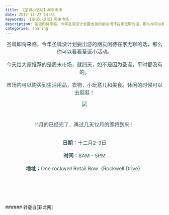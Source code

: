 ```yaml
---
title: 【圣诞小活动】周末市场
date: 2017-11-27 14:43
keywords: 【圣诞小活动】周末市场
description: 圣诞即将来临，今年圣诞没计划要出游的朋友闲待在家无聊的话，那么你可以看看圣诞小活动。今天给大家推荐的是周末市场，就四天，如不是因为圣诞，平时都没有的。市场内可以购买到生活用品，衣物，小玩意儿和美食。休闲的时候可以去逛逛！11月的已经完了，再过几天12月的即将到来！ 日期：十二月2-3日时间：8AM - 5PM地址：One rockwell Retail Row（Rockwell Drive）
categories: sharing
---
```

<td class="t_f" id="postmessage_999595">

<div align="center"><font size="3"><font color="#2f4f4f">圣诞即将来临，今年圣诞没计划要出游的朋友闲待在家无聊的话，那么你可以看看圣诞小活动。</font></font></div><br/>
<div align="center"><font size="3"><font color="#2f4f4f">今天给大家推荐的是周末市场，就四天，如不是因为圣诞，平时都没有的。</font></font></div><br/>
<div align="center"><font size="3"><font color="#2f4f4f">市场内可以购买到生活用品，衣物，小玩意儿和美食。休闲的时候可以去逛逛！</font></font></div><br/>
<div align="center"><font size="3"><font color="#2f4f4f">

<img aid="687589" data-cf-modified-85ef82af2482928e5958cf86-="" file="data/attachment/forum/201711/27/095450f30jaxair6au2yat.jpg.thumb.jpg" id="aimg_687589" inpost="1" onclick="" onmouseover="" src="http://www.flw.ph/data/attachment/forum/201711/27/095450f30jaxair6au2yat.jpg" style="cursor:pointer" zoomfile="data/attachment/forum/201711/27/095450f30jaxair6au2yat.jpg"/>


</font></font></div><br/>
<div align="center"><font size="3"><font color="#2f4f4f">11月的已经完了，再过几天12月的即将到来！</font></font></div><br/>
<div align="center"><font size="3"><font color="#2f4f4f"> </font></font></div><br/>
<div align="center"><font size="3"><font color="#2f4f4f"><strong>日期：</strong>十二月2-3日</font></font></div><br/>
<div align="center"><font size="3"><font color="#2f4f4f"><strong>时间：</strong>8AM - 5PM</font></font></div><br/>
<div align="center"><font size="3"><font color="#2f4f4f"><strong>地址：</strong>One rockwell Retail Row（Rockwell Drive）</font></font></div><br/>
<br/>
<br/>
<br/>
<br/>
<br/>
</td>
###### 转载自[菲龙网]